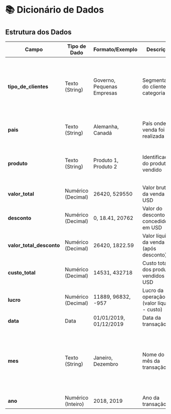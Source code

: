 # 📚 Dicionário de Dados

## Estrutura dos Dados

| Campo | Tipo de Dado | Formato/Exemplo | Descrição | Valores Possíveis |
|-------|-------------|----------------|-----------|------------------|
| **tipo_de_clientes** | Texto (String) | Governo, Pequenas Empresas | Segmentação do cliente por categoria | Governo, Médias Empresas, Vendas Online, Grandes Empresas, Pequenas Empresas |
| **pais** | Texto (String) | Alemanha, Canadá | País onde a venda foi realizada | Alemanha, Canadá, França, Chile, EUA |
| **produto** | Texto (String) | Produto 1, Produto 2 | Identificação do produto vendido | Produto 1, Produto 2, Produto 3, Produto 4, Produto 5, Produto 6 |
| **valor_total** | Numérico (Decimal) | 26420, 529550 | Valor bruto da venda em USD | Valores numéricos positivos |
| **desconto** | Numérico (Decimal) | 0, 18.41, 20762 | Valor do desconto concedido em USD | Valores numéricos ≥ 0 |
| **valor_total_desconto** | Numérico (Decimal) | 26420, 1822.59 | Valor líquido da venda (após desconto) | Valores numéricos positivos |
| **custo_total** | Numérico (Decimal) | 14531, 432718 | Custo total dos produtos vendidos em USD | Valores numéricos positivos |
| **lucro** | Numérico (Decimal) | 11889, 96832, -957 | Lucro da operação (valor líquido - custo) | Valores numéricos (pode ser negativo) |
| **data** | Data | 01/01/2019, 01/12/2019 | Data da transação | DD/MM/AAAA |
| **mes** | Texto (String) | Janeiro, Dezembro | Nome do mês da transação | Janeiro, Fevereiro, Março, Abril, Maio, Junho, Julho, Agosto, Setembro, Outubro, Novembro, Dezembro |
| **ano** | Numérico (Inteiro) | 2018, 2019 | Ano da transação | 2018, 2019 |
